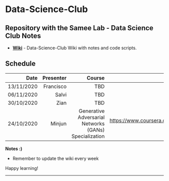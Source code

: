 # Data-Science-Club
Repository with the Samee Lab - Data Science Club Notes
---

- __[Wiki](https://github.com/sameelab/Data-Science-Club/wiki)__ - Data-Science-Club Wiki with notes and code scripts.


## Schedule

| Date        | Presenter |  Course     | Link |
| ------:     | ------:   | ------:     | ------: |
| 13/11/2020  | Francisco    | TBD         | TBD |
| 06/11/2020  | Salvi     | TBD         | TBD |
| 30/10/2020  | Zian      | TBD         | TBD |
| 24/10/2020  | Minjun    | Generative Adversarial Networks (GANs) Specialization | https://www.coursera.org/specializations/generative-adversarial-networks-gans |



__Notes :)__

- Remember to update the wiki every week

Happy learning!

---
